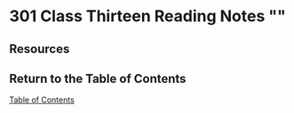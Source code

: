 # 301 Class Thirteen Reading Notes ""

## Resources

## Return to the Table of Contents

[Table of Contents](https://todd75.github.io/reading-notes/)
